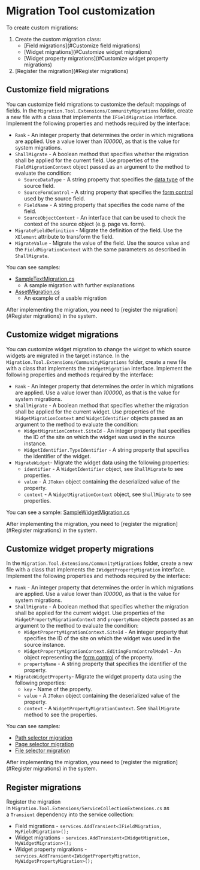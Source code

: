 # Migration Tool customization

To create custom migrations:

1. Create the custom migration class:
    - [Field migrations](#Customize field migrations)
    - [Widget migrations](#Customize widget migrations)
    - [Widget property migrations](#Customize widget property migrations)
2. [Register the migration](#Register migrations)

## Customize field migrations

You can customize field migrations to customize the default mappings of fields. In the `Migration.Tool.Extensions/CommunityMigrations` folder, create a new file with a class that implements the `IFieldMigration` interface. Implement the following properties and methods required by the interface:

- `Rank` - An integer property that determines the order in which migrations are applied. Use a value lower than *100000*, as that is the value for system migrations.
- `ShallMigrate` - A boolean method that specifies whether the migration shall be applied for the current field. Use properties of the `FieldMigrationContext` object passed as an argument to the method to evaluate the condition:
  - `SourceDataType` - A string property that specifies the [data type](https://docs.kentico.com/x/coJwCg) of the source field.
  - `SourceFormControl` - A string property that specifies the [form control](https://docs.kentico.com/x/lAyRBg) used by the source field.
  - `FieldName` - A string property that specifies the code name of the field.
  - `SourceObjectContext` - An interface that can be used to check the context of the source object (e.g. page vs. form).
- `MigrateFieldDefinition` - Migrate the definition of the field. Use the `XElement` attribute to transform the field.
- `MigrateValue` - Migrate the value of the field. Use the source value and the `FieldMigrationContext` with the same parameters as described in `ShallMigrate`.

You can see samples:

- [SampleTextMigration.cs](./CommunityMigrations/SampleTextMigration.cs)
  - A sample migration with further explanations
- [AssetMigration.cs](./DefaultMigrations/AssetMigration.cs)
  - An example of a usable migration

After implementing the migration, you need to [register the migration](#Register migrations) in the system.

## Customize widget migrations

You can customize widget migration to change the widget to which source widgets are migrated in the target instance. In the `Migration.Tool.Extensions/CommunityMigrations` folder, create a new file with a class that implements the `IWidgetMigration` interface. Implement the following properties and methods required by the interface:

- `Rank` - An integer property that determines the order in which migrations are applied. Use a value lower than *100000*, as that is the value for system migrations.
- `ShallMigrate` - A boolean method that specifies whether the migration shall be applied for the current widget. Use properties of the `WidgetMigrationContext` and `WidgetIdentifier` objects passed as an argument to the method to evaluate the condition:
  - `WidgetMigrationContext.SiteId` - An integer property that specifies the ID of the site on which the widget was used in the source instance.
  - `WidgetIdentifier.TypeIdentifier` - A string property that specifies the identifier of the widget.
- `MigrateWidget`- Migrate the widget data using the following properties:
  - `identifier` - A `WidgetIdentifier` object, see `ShallMigrate` to see properties.
  - `value` - A `JToken` object containing the deserialized value of the property.
  - `context` - A `WidgetMigrationContext` object, see `ShallMigrate` to see properties.

You can see a sample: [SampleWidgetMigration.cs](./CommunityMigrations/SampleWidgetMigration.cs)

After implementing the migration, you need to [register the migration](#Register migrations) in the system.

## Customize widget property migrations

In the `Migration.Tool.Extensions/CommunityMigrations` folder, create a new file with a class that implements the `IWidgetPropertyMigration` interface. Implement the following properties and methods required by the interface:

- `Rank` - An integer property that determines the order in which migrations are applied. Use a value lower than *100000*, as that is the value for system migrations.
- `ShallMigrate` - A boolean method that specifies whether the migration shall be applied for the current widget. Use properties of the `WidgetPropertyMigrationContext` and `propertyName` objects passed as an argument to the method to evaluate the condition:
  - `WidgetPropertyMigrationContext.SiteId` - An integer property that specifies the ID of the site on which the widget was used in the source instance.
  - `WidgetPropertyMigrationContext.EditingFormControlModel` - An object representing the [form control](https://docs.kentico.com/x/lAyRBg) of the property.
  - `propertyName` - A string property that specifies the identifier of the property.
- `MigrateWidgetProperty`- Migrate the widget property data using the following properties:
  - `key` - Name of the property.
  - `value` - A `JToken` object containing the deserialized value of the property.
  - `context` - A `WidgetPropertyMigrationContext`. See `ShallMigrate` method to see the properties.

You can see samples:

- [Path selector migration](./DefaultMigrations/WidgetPathSelectorMigration.cs)
- [Page selector migration](./DefaultMigrations/WidgetPageSelectorMigration.cs)
- [File selector migration](./DefaultMigrations/WidgetFileMigration.cs)

After implementing the migration, you need to [register the migration](#Register migrations) in the system.

## Register migrations

Register the migration in `Migration.Tool.Extensions/ServiceCollectionExtensions.cs` as a `Transient` dependency into the service collection:

- Field migrations - `services.AddTransient<IFieldMigration, MyFieldMigration>();`
- Widget migrations - `services.AddTransient<IWidgetMigration, MyWidgetMigration>();`
- Widget property migrations - `services.AddTransient<IWidgetPropertyMigration, MyWidgetPropertyMigration>();`
